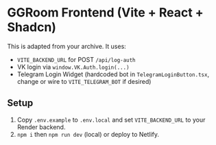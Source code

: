 # GGRoom Frontend (Vite + React + Shadcn)

This is adapted from your archive. It uses:
- `VITE_BACKEND_URL` for POST `/api/log-auth`
- VK login via `window.VK.Auth.login(...)`
- Telegram Login Widget (hardcoded bot in `TelegramLoginButton.tsx`, change or wire to `VITE_TELEGRAM_BOT` if desired)

## Setup
1) Copy `.env.example` to `.env.local` and set `VITE_BACKEND_URL` to your Render backend.
2) `npm i` then `npm run dev` (local) or deploy to Netlify.
